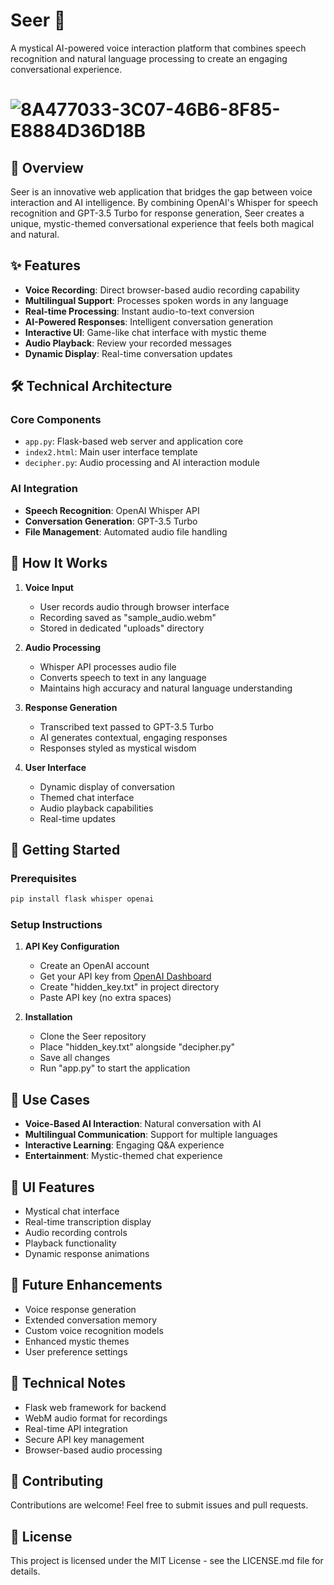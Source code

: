 # Seer 🔮

A mystical AI-powered voice interaction platform that combines speech recognition and natural language processing to create an engaging conversational experience.

# ![8A477033-3C07-46B6-8F85-E8884D36D18B](https://github.com/issamohamed/Seer/assets/48192737/526cd89d-b8bb-4a03-af41-a07d37d00845)

## 🌟 Overview

Seer is an innovative web application that bridges the gap between voice interaction and AI intelligence. By combining OpenAI's Whisper for speech recognition and GPT-3.5 Turbo for response generation, Seer creates a unique, mystic-themed conversational experience that feels both magical and natural.

## ✨ Features

- **Voice Recording**: Direct browser-based audio recording capability
- **Multilingual Support**: Processes spoken words in any language
- **Real-time Processing**: Instant audio-to-text conversion
- **AI-Powered Responses**: Intelligent conversation generation
- **Interactive UI**: Game-like chat interface with mystic theme
- **Audio Playback**: Review your recorded messages
- **Dynamic Display**: Real-time conversation updates

## 🛠️ Technical Architecture

### Core Components
- `app.py`: Flask-based web server and application core
- `index2.html`: Main user interface template
- `decipher.py`: Audio processing and AI interaction module

### AI Integration
- **Speech Recognition**: OpenAI Whisper API
- **Conversation Generation**: GPT-3.5 Turbo
- **File Management**: Automated audio file handling

## 💫 How It Works

1. **Voice Input**
   - User records audio through browser interface
   - Recording saved as "sample_audio.webm"
   - Stored in dedicated "uploads" directory

2. **Audio Processing**
   - Whisper API processes audio file
   - Converts speech to text in any language
   - Maintains high accuracy and natural language understanding

3. **Response Generation**
   - Transcribed text passed to GPT-3.5 Turbo
   - AI generates contextual, engaging responses
   - Responses styled as mystical wisdom

4. **User Interface**
   - Dynamic display of conversation
   - Themed chat interface
   - Audio playback capabilities
   - Real-time updates

## 🚀 Getting Started

### Prerequisites
```bash
pip install flask whisper openai
```

### Setup Instructions
1. **API Key Configuration**
   - Create an OpenAI account
   - Get your API key from [OpenAI Dashboard](https://www.maisieai.com/help/how-to-get-an-openai-api-key-for-chatgpt)
   - Create "hidden_key.txt" in project directory
   - Paste API key (no extra spaces)

2. **Installation**
   - Clone the Seer repository
   - Place "hidden_key.txt" alongside "decipher.py"
   - Save all changes
   - Run "app.py" to start the application

## 🎯 Use Cases

- **Voice-Based AI Interaction**: Natural conversation with AI
- **Multilingual Communication**: Support for multiple languages
- **Interactive Learning**: Engaging Q&A experience
- **Entertainment**: Mystic-themed chat experience

## 🎨 UI Features

- Mystical chat interface
- Real-time transcription display
- Audio recording controls
- Playback functionality
- Dynamic response animations

## 🚀 Future Enhancements

- Voice response generation
- Extended conversation memory
- Custom voice recognition models
- Enhanced mystic themes
- User preference settings

## 📝 Technical Notes

- Flask web framework for backend
- WebM audio format for recordings
- Real-time API integration
- Secure API key management
- Browser-based audio processing

## 🤝 Contributing

Contributions are welcome! Feel free to submit issues and pull requests.

## 📄 License

This project is licensed under the MIT License - see the LICENSE.md file for details.
